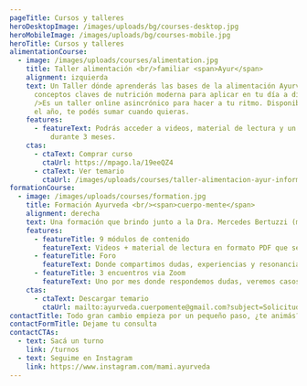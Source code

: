 ```yaml
---
pageTitle: Cursos y talleres
heroDesktopImage: /images/uploads/bg/courses-desktop.jpg
heroMobileImage: /images/uploads/bg/courses-mobile.jpg
heroTitle: Cursos y talleres
alimentationCourse:
  - image: /images/uploads/courses/alimentation.jpg
    title: Taller alimentación <br/>familiar <span>Ayur</span>
    alignment: izquierda
    text: Un Taller dónde aprenderás las bases de la alimentación Ayurvédica y
      conceptos claves de nutrición moderna para aplicar en tu día a día.<br
      />Es un taller online asincrónico para hacer a tu ritmo. Disponible todo
      el año, te podés sumar cuando quieras.
    features:
      - featureText: Podrás acceder a videos, material de lectura y un foro de consultas
          durante 3 meses.
    ctas:
      - ctaText: Comprar curso
        ctaUrl: https://mpago.la/19eeQZ4
      - ctaText: Ver temario
        ctaUrl: /images/uploads/courses/taller-alimentacion-ayur-informacion.pdf
formationCourse:
  - image: /images/uploads/courses/formation.jpg
    title: Formación Ayurveda <br/><span>cuerpo-mente</span>
    alignment: derecha
    text: Una formación que brindo junto a la Dra. Mercedes Bertuzzi (médica psiquiatra UBA), donde integramos saberes ancestrales del Ayurveda con conceptos modernos, para que puedas aplicarlo de una forma sencilla en tu vida cotidiana o con tus pacientes si sos personal de salud.<br />Inicia en ABRIL y SEPTIEMBRE de cada año. Es un curso online de 3 meses de duración.
    features:
      - featureTitle: 9 módulos de contenido
        featureText: Videos + material de lectura en formato PDF que se suben semana a semana a una plataforma online para que puedas verlos a tu ritmo.
      - featureTitle: Foro
        featureText: Donde compartimos dudas, experiencias y resonancias.
      - featureTitle: 3 encuentros via Zoom
        featureText: Uno por mes donde respondemos dudas, veremos casos clínicos y mucho más.<br />Los encuentros quedan grabados por si no puedes participar en vivo.
    ctas:
      - ctaText: Descargar temario
        ctaUrl: mailto:ayurveda.cuerpomente@gmail.com?subject=Solicitud de temario para formación Ayurveda cuerpo-mente
contactTitle: Todo gran cambio empieza por un pequeño paso, ¿te animás?
contactFormTitle: Dejame tu consulta
contactCTAs:
  - text: Sacá un turno
    link: /turnos
  - text: Seguime en Instagram
    link: https://www.instagram.com/mami.ayurveda
---
```

